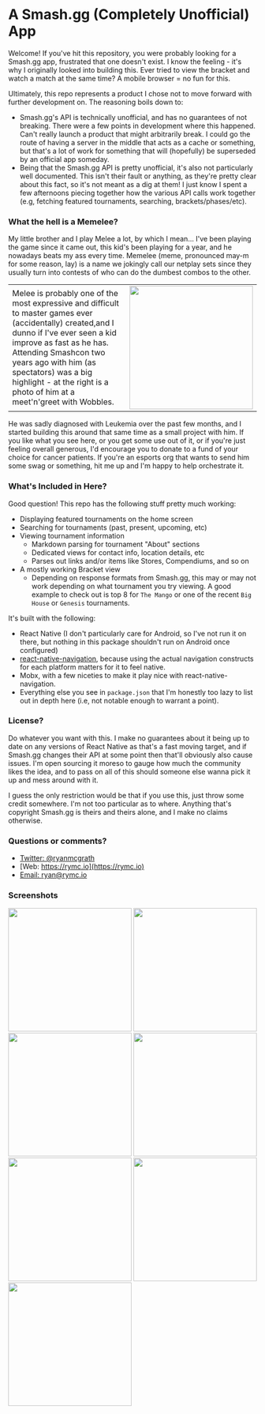 # A Smash.gg (Completely Unofficial) App
Welcome! If you've hit this repository, you were probably looking for a Smash.gg app, frustrated that one doesn't exist. I know the feeling - it's why I originally looked into building this. Ever tried to view the bracket and watch a match at the same time? A mobile browser = no fun for this.

Ultimately, this repo represents a product I chose not to move forward with further development on. The reasoning boils down to:

- Smash.gg's API is technically unofficial, and has no guarantees of not breaking. There were a few points in development where this happened. Can't really launch a product that might arbitrarily break. I could go the route of having a server in the middle that acts as a cache or something, but that's a lot of work for something that will (hopefully) be superseded by an official app someday.
- Being that the Smash.gg API is pretty unofficial, it's also not particularly well documented. This isn't their fault or anything, as they're pretty clear about this fact, so it's not meant as a dig at them! I just know I spent a few afternoons piecing together how the various API calls work together (e.g, fetching featured tournaments, searching, brackets/phases/etc).

### What the hell is a Memelee?
My little brother and I play Melee a lot, by which I mean... I've been playing the game since it came out, this kid's been playing for a year, and he nowadays beats my ass every time.  Memelee (meme, pronounced may-m for some reason, lay) is a name we jokingly call our netplay sets since they usually turn into contests of who can do the dumbest combos to the other.

|   |   |
| - | -------- |
| Melee is probably one of the most expressive and difficult to master games ever (accidentally) created,and I dunno if I've ever seen a kid improve as fast as he has. Attending Smashcon two years ago with him (as spectators) was a big highlight - at the right is a photo of him at a meet'n'greet with Wobbles. | <img src="https://rymc.io/smashgg/jakepg.jpg" width="250"> |

He was sadly diagnosed with Leukemia over the past few months, and I started building this around that same time as a small project with him. If you like what you see here, or you get some use out of it, or if you're just feeling overall generous, I'd encourage you to donate to a fund of your choice for cancer patients. If you're an esports org that wants to send him some swag or something, hit me up and I'm happy to help orchestrate it.

### What's Included in Here?
Good question! This repo has the following stuff pretty much working:

- Displaying featured tournaments on the home screen
- Searching for tournaments (past, present, upcoming, etc)
- Viewing tournament information
    - Markdown parsing for tournament "About" sections
    - Dedicated views for contact info, location details, etc
    - Parses out links and/or items like Stores, Compendiums, and so on
- A mostly working Bracket view
    - Depending on response formats from Smash.gg, this may or may not work depending on what tournament you try viewing. A good example to check out is top 8 for `The Mango` or one of the recent `Big House` or `Genesis` tournaments.

It's built with the following:

- React Native (I don't particularly care for Android, so I've not run it on there, but nothing in this package shouldn't run on Android once configured)
- [react-native-navigation](https://github.com/wix/react-native-navigation), because using the actual navigation constructs for each platform matters for it to feel native.
- Mobx, with a few niceties to make it play nice with react-native-navigation.
- Everything else you see in `package.json` that I'm honestly too lazy to list out in depth here (i.e, not notable enough to warrant a point).

### License?
Do whatever you want with this. I make no guarantees about it being up to date on any versions of React Native as that's a fast moving target, and if Smash.gg changes their API at some point then that'll obviously also cause issues. I'm open sourcing it moreso to gauge how much the community likes the idea, and to pass on all of this should someone else wanna pick it up and mess around with it.

I guess the only restriction would be that if you use this, just throw some credit somewhere. I'm not too particular as to where. Anything that's copyright Smash.gg is theirs and theirs alone, and I make no claims otherwise.

### Questions or comments?
- [Twitter: @ryanmcgrath](https://twitter.com/ryanmcgrath/)
- [Web: https://rymc.io](https://rymc.io)
- [Email: ryan@rymc.io](mailto:ryan@rymc.io)

### Screenshots
<img src="https://rymc.io/smashgg/1.png" width="250"> <img src="https://rymc.io/smashgg/2.png" width="250">
<img src="https://rymc.io/smashgg/3.png" width="250"> <img src="https://rymc.io/smashgg/4.png" width="250">
<img src="https://rymc.io/smashgg/5.png" width="250"> <img src="https://rymc.io/smashgg/6.png" width="250">
<img src="https://rymc.io/smashgg/7.png" width="250">
